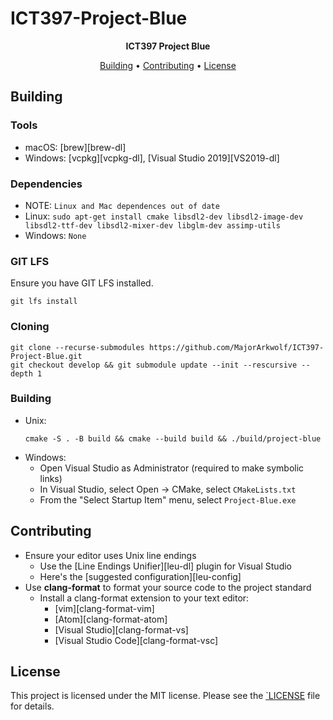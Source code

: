 # ICT397-Project-Blue
<p align=center>
  <b> ICT397 Project Blue </b>
</p>
<p align="center">
  <a href="#building">Building</a> •
  <a href="#contributing">Contributing</a> •
  <a href="#license">License</a>
</p>


## Building
### Tools
* macOS: [brew][brew-dl]
* Windows: [vcpkg][vcpkg-dl], [Visual Studio 2019][VS2019-dl]

### Dependencies
* NOTE: `Linux and Mac dependences out of date`
* Linux: `sudo apt-get install cmake libsdl2-dev libsdl2-image-dev
    libsdl2-ttf-dev libsdl2-mixer-dev libglm-dev assimp-utils`
* Windows: `None` 

### GIT LFS
Ensure you have GIT LFS installed.
```
git lfs install
```

### Cloning
```
git clone --recurse-submodules https://github.com/MajorArkwolf/ICT397-Project-Blue.git
git checkout develop && git submodule update --init --rescursive --depth 1
```

### Building
* Unix:
    ```
    cmake -S . -B build && cmake --build build && ./build/project-blue
    ```
* Windows:
    * Open Visual Studio as Administrator (required to make symbolic links)
    * In Visual Studio, select Open → CMake, select `CMakeLists.txt`
    * From the "Select Startup Item" menu, select `Project-Blue.exe`

## Contributing
* Ensure your editor uses Unix line endings
    * Use the [Line Endings Unifier][leu-dl]
      plugin for Visual Studio
    * Here's the [suggested configuration][leu-config]
* Use **clang-format** to format your source code to the project standard
    * Install a clang-format extension to your text editor:
        * [vim][clang-format-vim]
        * [Atom][clang-format-atom]
        * [Visual Studio][clang-format-vs]
        * [Visual Studio Code][clang-format-vsc]

## License
This project is licensed under the MIT license. Please see the [`LICENSE](LICENSE) file
for details.
